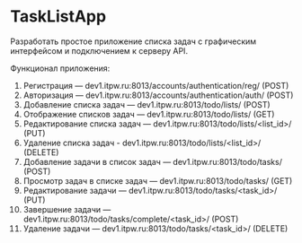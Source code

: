 # TaskListApp


Разработать простое приложение списка задач с графическим интерфейсом и подключением к серверу API.

Функционал приложения:
1.	Регистрация — dev1.itpw.ru:8013/accounts/authentication/reg/ (POST)
2.	Авторизация — dev1.itpw.ru:8013/accounts/authentication/auth/ (POST)
3.	Добавление списка задач — dev1.itpw.ru:8013/todo/lists/ (POST)
4.	Отображение списков задач — dev1.itpw.ru:8013/todo/lists/ (GET)
5.	Редактирование списка задач — dev1.itpw.ru:8013/todo/lists/<list_id>/ (PUT)
6.	Удаление списка задач -  dev1.itpw.ru:8013/todo/lists/<list_id>/ (DELETE)
7.	Добавление задачи в список задач — dev1.itpw.ru:8013/todo/tasks/ (POST)
8.	Просмотр задач в списке задач — dev1.itpw.ru:8013/todo/tasks/ (GET)
9.	Редактирование задачи  — dev1.itpw.ru:8013/todo/tasks/<task_id>/ (PUT)
10.	Завершение задачи  — dev1.itpw.ru:8013/todo/tasks/complete/<task_id>/ (POST)
11.	Удаление задачи  — dev1.itpw.ru:8013/todo/tasks/<task_id>/ (DELETE)
